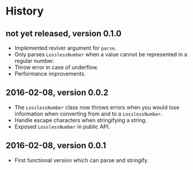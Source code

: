 # History

## not yet released, version 0.1.0

- Implemented reviver argument for `parse`.
- Only parses `LosslessNumber` when a value cannot be represented in a regular
  number.
- Throw error in case of underflow.
- Performance improvements.


## 2016-02-08, version 0.0.2

- The `LosslessNumber` class now throws errors when you would lose information
  when converting from and to a `LosslessNumber`.
- Handle escape characters when stringifying a string.
- Exposed `LosslessNumber` in public API.


## 2016-02-08, version 0.0.1

- First functional version which can parse and stringify.
